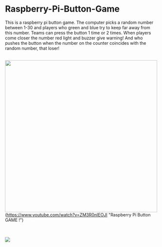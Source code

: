 # Raspberry-Pi-Button-Game

This is a raspberry pi button game. The computer picks a random number between 1-30 and players who green and blue try to keep far away from this number. Teams can press the button 1 time or 2 times. When players come closer the number red light and buzzer give warning! And who pushes the button when the number on the counter coincides with the random number, that loser!
<br><br>

<img src="https://user-images.githubusercontent.com/70167500/111330216-cd1b8200-8680-11eb-9442-fb99faff7dc7.png" width=500 >(https://www.youtube.com/watch?v=ZM3R0nIEOJI "Raspberry Pi Button GAME !")

<br><br>
<img src="https://user-images.githubusercontent.com/70167500/111329217-04d5fa00-8680-11eb-8c32-9a11cae2195c.PNG" >
